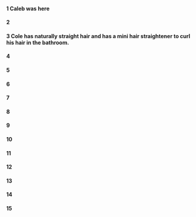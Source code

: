 #### 1 Caleb was here
#### 2
#### 3 Cole has naturally straight hair and has a mini hair straightener to curl his hair in the bathroom.
#### 4
#### 5
#### 6
#### 7
#### 8
#### 9
#### 10
#### 11
#### 12
#### 13
#### 14
#### 15
